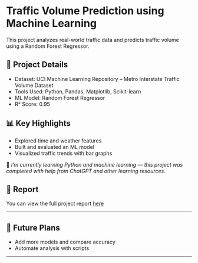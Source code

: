 # Traffic Volume Prediction using Machine Learning

This project analyzes real-world traffic data and predicts traffic volume using a Random Forest Regressor.

## 📁 Project Details
- Dataset: UCI Machine Learning Repository – Metro Interstate Traffic Volume Dataset
- Tools Used: Python, Pandas, Matplotlib, Scikit-learn
- ML Model: Random Forest Regressor  
- R² Score: 0.95

## 📊 Key Highlights
- Explored time and weather features
- Built and evaluated an ML model
- Visualized traffic trends with bar graphs

📘 *I’m currently learning Python and machine learning — this project was completed with help from ChatGPT and other learning resources.*

## 📄 Report
You can view the full project report [here](./report.pdf)

---

## 🚀 Future Plans
- Add more models and compare accuracy
- Automate analysis with scripts

---
